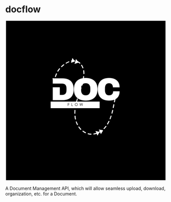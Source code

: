 # docflow

<div align="center">
    <img src="logo.png">
</div>


A Document Management API, which will allow seamless upload, download, organization, etc. for a Document.
